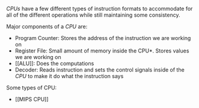 *CPUs* have a few different types of instruction formats to accommodate for all of the different operations while still maintaining some consistency. 

Major components of a *CPU* are:
- Program Counter: Stores the address of the instruction we are working on
- Register File: Small amount of memory inside the CPU*. Stores values we are working on
- [[ALU]]: Does the computations
- Decoder: Reads instruction and sets the control signals inside of the *CPU* to make it do what the instruction says

Some types of CPU:
- [[MIPS CPU]]
